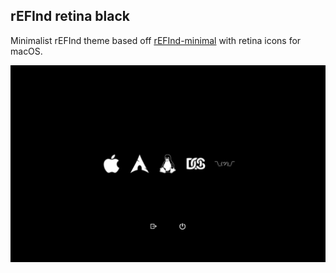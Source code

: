 ## rEFInd retina black

Minimalist rEFInd theme based off [rEFInd-minimal](https://github.com/EvanPurkhiser/rEFInd-minimal) with retina icons for macOS.

![example](./example.png)